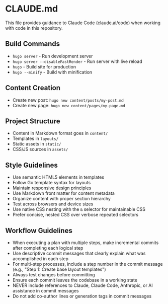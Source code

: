 # CLAUDE.md

This file provides guidance to Claude Code (claude.ai/code) when working with code in this repository.

## Build Commands
- `hugo server` - Run development server
- `hugo server --disableFastRender` - Run server with live reload
- `hugo` - Build site for production
- `hugo --minify` - Build with minification

## Content Creation
- Create new post: `hugo new content/posts/my-post.md`
- Create new page: `hugo new content/pages/my-page.md`

## Project Structure
- Content in Markdown format goes in `content/`
- Templates in `layouts/`
- Static assets in `static/`
- CSS/JS sources in `assets/`

## Style Guidelines
- Use semantic HTML5 elements in templates
- Follow Go template syntax for layouts
- Maintain responsive design principles
- Use Markdown front matter for content metadata
- Organize content with proper section hierarchy
- Test across browsers and device sizes
- Use native CSS nesting with the `&` selector for maintainable CSS
- Prefer concise, nested CSS over verbose repeated selectors

## Workflow Guidelines
- When executing a plan with multiple steps, make incremental commits after completing each logical step
- Use descriptive commit messages that clearly explain what was accomplished in each step
- For multi-step processes, include a step number in the commit message (e.g., "Step 1: Create base layout templates")
- Always test changes before committing
- Ensure each commit leaves the codebase in a working state
- NEVER include references to Claude, Claude Code, Anthropic, or AI assistance in commit messages
- Do not add co-author lines or generation tags in commit messages